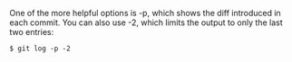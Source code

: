 One of the more helpful options is -p, which shows the diff introduced in each commit. You
can also use -2, which limits the output to only the last two entries:

```
$ git log -p -2  
```


